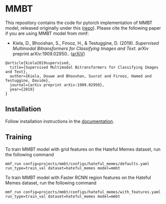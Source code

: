 # MMBT

This repository contains the code for pytorch implementation of MMBT model, released originally under this ([repo](https://github.com/facebookresearch/mmbt/)). Please cite the following paper if you are using MMBT model from mmf:

* Kiela, D., Bhooshan, S., Firooz, H., & Testuggine, D. (2019). *Supervised Multimodal Bitransformers for Classifying Images and Text.* arXiv preprint arXiv:1909.02950.. ([arXiV](https://arxiv.org/abs/1909.02950))
```
@article{kiela2019supervised,
  title={Supervised Multimodal Bitransformers for Classifying Images and Text},
  author={Kiela, Douwe and Bhooshan, Suvrat and Firooz, Hamed and Testuggine, Davide},
  journal={arXiv preprint arXiv:1909.02950},
  year={2019}
}
```


## Installation

Follow installation instructions in the [documentation](https://mmf.readthedocs.io/en/latest/notes/installation.html).

## Training

To train MMBT model with grid features on the Hateful Memes dataset, run the following command
```
mmf_run config=projects/mmbt/configs/hateful_memes/defaults.yaml run_type=train_val dataset=hateful_memes model=mmbt
```

To train MMBT model with Faster RCNN region features on the Hateful Memes dataset, run the following command
```
mmf_run config=projects/mmbt/configs/hateful_memes/with_features.yaml run_type=train_val dataset=hateful_memes model=mmbt
```
